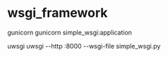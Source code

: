 # wsgi_framework

gunicorn
gunicorn simple_wsgi:application

uwsgi
uwsgi --http :8000 --wsgi-file simple_wsgi.py
